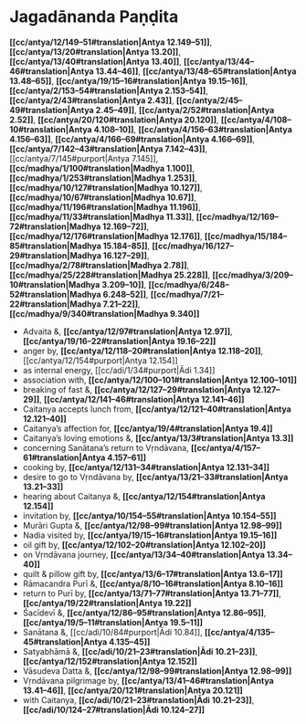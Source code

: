 # Jagadānanda Paṇḍita

**[[cc/antya/12/149–51#translation|Antya 12.149–51]]**, **[[cc/antya/13/20#translation|Antya 13.20]]**, **[[cc/antya/13/40#translation|Antya 13.40]]**, **[[cc/antya/13/44–46#translation|Antya 13.44–46]]**, **[[cc/antya/13/48–65#translation|Antya 13.48–65]]**, **[[cc/antya/19/15–16#translation|Antya 19.15–16]]**, **[[cc/antya/2/153–54#translation|Antya 2.153–54]]**, **[[cc/antya/2/43#translation|Antya 2.43]]**, **[[cc/antya/2/45–49#translation|Antya 2.45–49]]**, **[[cc/antya/2/52#translation|Antya 2.52]]**, **[[cc/antya/20/120#translation|Antya 20.120]]**, **[[cc/antya/4/108–10#translation|Antya 4.108–10]]**, **[[cc/antya/4/156–63#translation|Antya 4.156–63]]**, **[[cc/antya/4/166–69#translation|Antya 4.166–69]]**, **[[cc/antya/7/142–43#translation|Antya 7.142–43]]**, [[cc/antya/7/145#purport|Antya 7.145]], **[[cc/madhya/1/100#translation|Madhya 1.100]]**, **[[cc/madhya/1/253#translation|Madhya 1.253]]**, **[[cc/madhya/10/127#translation|Madhya 10.127]]**, **[[cc/madhya/10/67#translation|Madhya 10.67]]**, **[[cc/madhya/11/196#translation|Madhya 11.196]]**, **[[cc/madhya/11/33#translation|Madhya 11.33]]**, **[[cc/madhya/12/169–72#translation|Madhya 12.169–72]]**, **[[cc/madhya/12/176#translation|Madhya 12.176]]**, **[[cc/madhya/15/184–85#translation|Madhya 15.184–85]]**, **[[cc/madhya/16/127–29#translation|Madhya 16.127–29]]**, **[[cc/madhya/2/78#translation|Madhya 2.78]]**, **[[cc/madhya/25/228#translation|Madhya 25.228]]**, **[[cc/madhya/3/209–10#translation|Madhya 3.209–10]]**, **[[cc/madhya/6/248–52#translation|Madhya 6.248–52]]**, **[[cc/madhya/7/21–22#translation|Madhya 7.21–22]]**, **[[cc/madhya/9/340#translation|Madhya 9.340]]**

* Advaita &, **[[cc/antya/12/97#translation|Antya 12.97]]**, **[[cc/antya/19/16–22#translation|Antya 19.16–22]]**
* anger by, **[[cc/antya/12/118–20#translation|Antya 12.118–20]]**, [[cc/antya/12/154#purport|Antya 12.154]]
* as internal energy, [[cc/adi/1/34#purport|Ādi 1.34]]
* association with, **[[cc/antya/12/100–101#translation|Antya 12.100–101]]**
* breaking of fast &, **[[cc/antya/12/127–29#translation|Antya 12.127–29]]**, **[[cc/antya/12/141–46#translation|Antya 12.141–46]]**
* Caitanya accepts lunch from, **[[cc/antya/12/121–40#translation|Antya 12.121–40]]**
* Caitanya’s affection for, **[[cc/antya/19/4#translation|Antya 19.4]]**
* Caitanya’s loving emotions &, **[[cc/antya/13/3#translation|Antya 13.3]]**
* concerning Sanātana’s return to Vṛndāvana, **[[cc/antya/4/157–61#translation|Antya 4.157–61]]**
* cooking by, **[[cc/antya/12/131–34#translation|Antya 12.131–34]]**
* desire to go to Vṛndāvana by, **[[cc/antya/13/21–33#translation|Antya 13.21–33]]**
* hearing about Caitanya &, **[[cc/antya/12/154#translation|Antya 12.154]]**
* invitation by, **[[cc/antya/10/154–55#translation|Antya 10.154–55]]**
* Murāri Gupta &, **[[cc/antya/12/98–99#translation|Antya 12.98–99]]**
* Nadia visited by, **[[cc/antya/19/15–16#translation|Antya 19.15–16]]**
* oil gift by, **[[cc/antya/12/102–20#translation|Antya 12.102–20]]**
* on Vṛndāvana journey, **[[cc/antya/13/34–40#translation|Antya 13.34–40]]**
* quilt & pillow gift by, **[[cc/antya/13/6–17#translation|Antya 13.6–17]]**
* Rāmacandra Purī &, **[[cc/antya/8/10–16#translation|Antya 8.10–16]]**
* return to Purī by, **[[cc/antya/13/71–77#translation|Antya 13.71–77]]**, **[[cc/antya/19/22#translation|Antya 19.22]]**
* Śacīdevī &, **[[cc/antya/12/86–95#translation|Antya 12.86–95]]**, **[[cc/antya/19/5–11#translation|Antya 19.5–11]]**
* Sanātana &, [[cc/adi/10/84#purport|Ādi 10.84]], **[[cc/antya/4/135–45#translation|Antya 4.135–45]]**
* Satyabhāmā &, **[[cc/adi/10/21–23#translation|Ādi 10.21–23]]**, **[[cc/antya/12/152#translation|Antya 12.152]]**
* Vāsudeva Datta &, **[[cc/antya/12/98–99#translation|Antya 12.98–99]]**
* Vṛndāvana pilgrimage by, **[[cc/antya/13/41–46#translation|Antya 13.41–46]]**, **[[cc/antya/20/121#translation|Antya 20.121]]**
* with Caitanya, **[[cc/adi/10/21–23#translation|Ādi 10.21–23]]**, **[[cc/adi/10/124–27#translation|Ādi 10.124–27]]**
